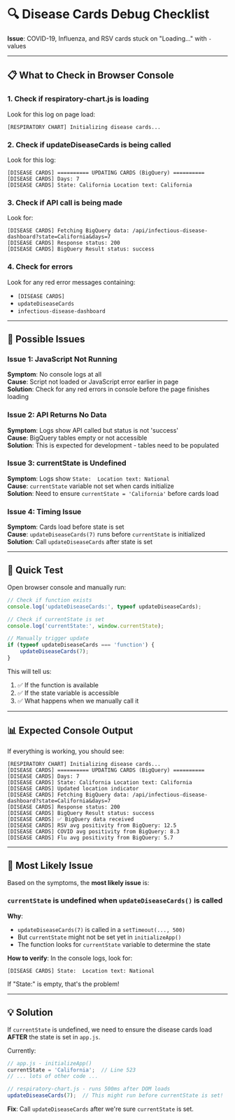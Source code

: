 # 🔍 Disease Cards Debug Checklist

**Issue**: COVID-19, Influenza, and RSV cards stuck on "Loading..." with `-` values

---

## 📋 What to Check in Browser Console

### 1. **Check if respiratory-chart.js is loading**
Look for this log on page load:
```
[RESPIRATORY CHART] Initializing disease cards...
```

### 2. **Check if updateDiseaseCards is being called**
Look for this log:
```
[DISEASE CARDS] ========== UPDATING CARDS (BigQuery) ==========
[DISEASE CARDS] Days: 7
[DISEASE CARDS] State: California Location text: California
```

### 3. **Check if API call is being made**
Look for:
```
[DISEASE CARDS] Fetching BigQuery data: /api/infectious-disease-dashboard?state=California&days=7
[DISEASE CARDS] Response status: 200
[DISEASE CARDS] BigQuery Result status: success
```

### 4. **Check for errors**
Look for any red error messages containing:
- `[DISEASE CARDS]`
- `updateDiseaseCards`
- `infectious-disease-dashboard`

---

## 🎯 Possible Issues

### Issue 1: JavaScript Not Running
**Symptom**: No console logs at all  
**Cause**: Script not loaded or JavaScript error earlier in page  
**Solution**: Check for any red errors in console before the page finishes loading

### Issue 2: API Returns No Data
**Symptom**: Logs show API called but status is not 'success'  
**Cause**: BigQuery tables empty or not accessible  
**Solution**: This is expected for development - tables need to be populated

### Issue 3: currentState is Undefined
**Symptom**: Logs show `State:  Location text: National`  
**Cause**: `currentState` variable not set when cards initialize  
**Solution**: Need to ensure `currentState = 'California'` before cards load

### Issue 4: Timing Issue
**Symptom**: Cards load before state is set  
**Cause**: `updateDiseaseCards(7)` runs before `currentState` is initialized  
**Solution**: Call `updateDiseaseCards` after state is set

---

## 🔧 Quick Test

Open browser console and manually run:
```javascript
// Check if function exists
console.log('updateDiseaseCards:', typeof updateDiseaseCards);

// Check if currentState is set
console.log('currentState:', window.currentState);

// Manually trigger update
if (typeof updateDiseaseCards === 'function') {
    updateDiseaseCards(7);
}
```

This will tell us:
1. ✅ If the function is available
2. ✅ If the state variable is accessible  
3. ✅ What happens when we manually call it

---

## 📊 Expected Console Output

If everything is working, you should see:

```
[RESPIRATORY CHART] Initializing disease cards...
[DISEASE CARDS] ========== UPDATING CARDS (BigQuery) ==========
[DISEASE CARDS] Days: 7
[DISEASE CARDS] State: California Location text: California
[DISEASE CARDS] Updated location indicator
[DISEASE CARDS] Fetching BigQuery data: /api/infectious-disease-dashboard?state=California&days=7
[DISEASE CARDS] Response status: 200
[DISEASE CARDS] BigQuery Result status: success
[DISEASE CARDS] ✅ BigQuery data received
[DISEASE CARDS] RSV avg positivity from BigQuery: 12.5
[DISEASE CARDS] COVID avg positivity from BigQuery: 8.3
[DISEASE CARDS] Flu avg positivity from BigQuery: 5.7
```

---

## 🚨 Most Likely Issue

Based on the symptoms, the **most likely issue** is:

### **`currentState` is undefined when `updateDiseaseCards()` is called**

**Why**: 
- `updateDiseaseCards(7)` is called in a `setTimeout(..., 500)` 
- But `currentState` might not be set yet in `initializeApp()`
- The function looks for `currentState` variable to determine the state

**How to verify**:
In the console logs, look for:
```
[DISEASE CARDS] State:  Location text: National
```

If "State:" is empty, that's the problem!

---

## 💡 Solution

If `currentState` is undefined, we need to ensure the disease cards load **AFTER** the state is set in `app.js`.

Currently:
```javascript
// app.js - initializeApp()
currentState = 'California';  // Line 523
// ... lots of other code ...

// respiratory-chart.js - runs 500ms after DOM loads
updateDiseaseCards(7);  // This might run before currentState is set!
```

**Fix**: Call `updateDiseaseCards` after we're sure `currentState` is set.

